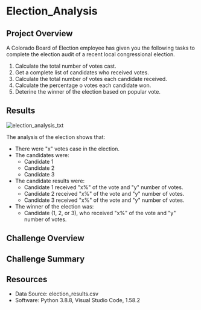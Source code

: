 # Election_Analysis

## Project Overview 
A Colorado Board of Election employee has given you the following tasks to complete the election audit of a recent local congressional election.

1. Calculate the total number of votes cast.
2. Get a complete list of candidates who received votes.
3. Calculate the total number of votes each candidate received.
4. Calculate the percentage o votes each candidate won.
5. Deterine the winner of the election based on popular vote.



## Results

![election_analysis_txt](https://user-images.githubusercontent.com/86751774/126880030-b872cd23-c004-40ca-981c-ed0663bb4cf8.png)

The analysis of the election shows that:

- There were "x" votes case in the election.
- The candidates were:
  - Candidate 1
  - Candidate 2
  - Candidate 3
- The candidate results were:
  - Candidate 1 received "x%" of the vote and "y" number of votes.
  - Candidate 2 received "x%" of the vote and "y" number of votes.
  - Candidate 3 received "x%" of the vote and "y" number of votes.
- The winner of the election was:
  - Candidate (1, 2, or 3), who received "x%" of the vote and "y" number of votes. 


## Challenge Overview

## Challenge Summary 


## Resources
- Data Source: election_results.csv
- Software: Python 3.8.8, Visual Studio Code, 1.58.2

